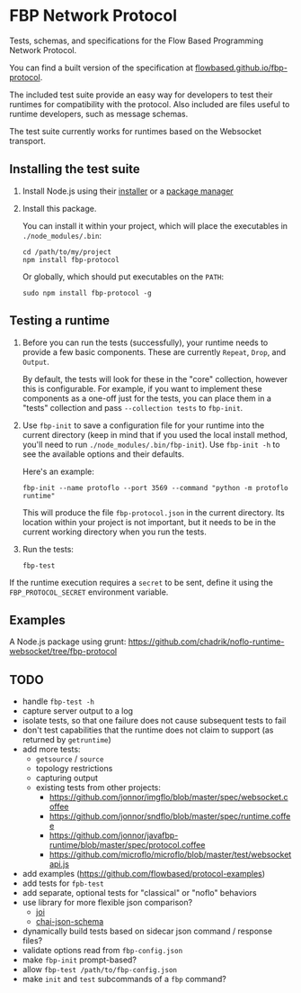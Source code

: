 FBP Network Protocol
====================

Tests, schemas, and specifications for the Flow Based Programming Network Protocol.

You can find a built version of the specification at [flowbased.github.io/fbp-protocol](http://flowbased.github.io/fbp-protocol/).

The included test suite provide an easy way for developers to test their runtimes for compatibility with the protocol.
Also included are files useful to runtime developers, such as message schemas.

The test suite currently works for runtimes based on the Websocket transport.

Installing the test suite
-------------------------

1. Install Node.js using their [installer](http://nodejs.org/download/) or a [package manager](https://github.com/joyent/node/wiki/installing-node.js-via-package-manager)

2. Install this package.

   You can install it within your project, which will place the executables in `./node_modules/.bin`:

   ```
   cd /path/to/my/project
   npm install fbp-protocol
   ```

   Or globally, which should put executables on the `PATH`:

   ```
   sudo npm install fbp-protocol -g
   ```


Testing a runtime
-----------------

1. Before you can run the tests (successfully), your runtime needs to provide a few basic components. These are currently `Repeat`, `Drop`, and `Output`.

   By default, the tests will look for these in the "core" collection, however this is configurable.  For example, if you want to implement these components as a one-off just for the tests, you can place them in a "tests" collection and pass `--collection tests` to `fbp-init`.

2. Use `fbp-init` to save a configuration file for your runtime into the current directory (keep in mind that if you used the local install method, you'll need to run `./node_modules/.bin/fbp-init`).  Use `fbp-init -h` to see the available options and their defaults. 

   Here's an example:

   ```
   fbp-init --name protoflo --port 3569 --command "python -m protoflo runtime"
   ```

   This will produce the file `fbp-protocol.json` in the current directory. Its location within your project is not important, but it needs to be in the current working directory when you run the tests.

3. Run the tests:

   ```
   fbp-test
   ```

If the runtime execution requires a `secret` to be sent, define it using the `FBP_PROTOCOL_SECRET` environment variable.

Examples
--------

A Node.js package using grunt: https://github.com/chadrik/noflo-runtime-websocket/tree/fbp-protocol


TODO
----
- handle `fbp-test -h`
- capture server output to a log
- isolate tests, so that one failure does not cause subsequent tests to fail
- don't test capabilities that the runtime does not claim to support (as returned by `getruntime`)
- add more tests:
  - `getsource` / `source`
  - topology restrictions
  - capturing output
  - existing tests from other projects:
    - https://github.com/jonnor/imgflo/blob/master/spec/websocket.coffee
    - https://github.com/jonnor/sndflo/blob/master/spec/runtime.coffee
    - https://github.com/jonnor/javafbp-runtime/blob/master/spec/protocol.coffee
    - https://github.com/microflo/microflo/blob/master/test/websocketapi.js
- add examples (https://github.com/flowbased/protocol-examples)
- add tests for `fpb-test`
- add separate, optional tests for "classical" or "noflo" behaviors
- use library for more flexible json comparison?
  - [joi](https://github.com/hapijs/joi)
  - [chai-json-schema](http://chaijs.com/plugins/chai-json-schema)
- dynamically build tests based on sidecar json command / response files?
- validate options read from `fbp-config.json`
- make `fbp-init` prompt-based?
- allow `fbp-test /path/to/fbp-config.json`
- make `init` and `test` subcommands of a `fbp` command?
